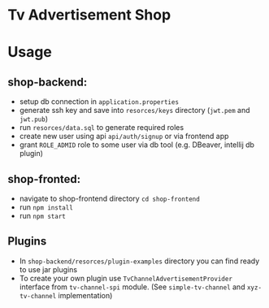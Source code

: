 # Tv Advertisement Shop


# Usage
 ## shop-backend:
- setup db connection in `application.properties`
- generate ssh key and save into `resorces/keys` directory (`jwt.pem` and `jwt.pub`)
- run `resorces/data.sql` to generate required roles
- create new user using api `api/auth/signup` or via frontend app
- grant `ROLE_ADMID` role to some user via db tool (e.g. DBeaver, intellij db plugin)

## shop-fronted:
- navigate to shop-frontend directory `cd shop-frontend`
- run `npm install`
- run `npm start`


## Plugins
* In `shop-backend/resorces/plugin-examples` directory you can find ready to use jar plugins
* To create your own plugin use `TvChannelAdvertisementProvider` interface from `tv-channel-spi` module.
  (See `simple-tv-channel` and `xyz-tv-channel` implementation)
